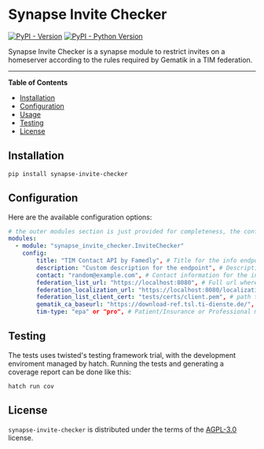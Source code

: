 # Synapse Invite Checker

[![PyPI - Version](https://img.shields.io/pypi/v/synapse-invite-checker.svg)](https://pypi.org/project/synapse-invite-checker)
[![PyPI - Python Version](https://img.shields.io/pypi/pyversions/synapse-invite-checker.svg)](https://pypi.org/project/synapse-invite-checker)

Synapse Invite Checker is a synapse module to restrict invites on a homeserver according to the rules required by Gematik in a TIM federation.

---

**Table of Contents**

- [Installation](#installation)
- [Configuration](#configuration)
- [Usage](#usage)
- [Testing](#testing)
- [License](#license)

## Installation

```console
pip install synapse-invite-checker
```

## Configuration

Here are the available configuration options:

```yaml
# the outer modules section is just provided for completeness, the config block is the actual module config.
modules:
  - module: "synapse_invite_checker.InviteChecker"
    config:
        title: "TIM Contact API by Famedly", # Title for the info endpoint, optional
        description: "Custom description for the endpoint", # Description for the info endpoint, optional
        contact: "random@example.com", # Contact information for the info endpoint, optional
        federation_list_url: "https://localhost:8080", # Full url where to fetch the federation list from, required
        federation_localization_url: "https://localhost:8080/localization", # Full url where to fetch the federation localization from, required. Should be the same host as federation list.
        federation_list_client_cert: "tests/certs/client.pem", # path to a pem encoded client certificate for mtls, required if federation list url is https
        gematik_ca_baseurl: "https://download-ref.tsl.ti-dienste.de/", # the baseurl to the ca to use for the federation list, required
        tim-type: "epa" or "pro", # Patient/Insurance or Professional mode, defaults to "pro" mode. Optional currently, but will be required in a later release
```

## Testing

The tests uses twisted's testing framework trial, with the development
enviroment managed by hatch. Running the tests and generating a coverage report
can be done like this:

```console
hatch run cov
```

## License

`synapse-invite-checker` is distributed under the terms of the
[AGPL-3.0](https://spdx.org/licenses/AGPL-3.0-only.html) license.
